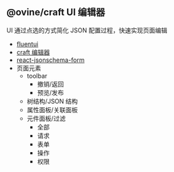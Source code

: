 ## @ovine/craft UI 编辑器

UI 通过点选的方式简化 JSON 配置过程，快速实现页面编辑

- [fluentui](https://developer.microsoft.com/en-us/fluentui/#/controls/web)
- [craft 编辑器](https://github.com/prevwong/craft.js)
- [react-jsonschema-form](https://rjsf-team.github.io/react-jsonschema-form/)
- 页面元素
  - toolbar
    - 撤销/返回
    - 预览/发布
  - 树结构/JSON 结构
  - 属性面板/关联面板
  - 元件面板/过滤
    - 全部
    - 请求
    - 表单
    - 操作
    - 权限
